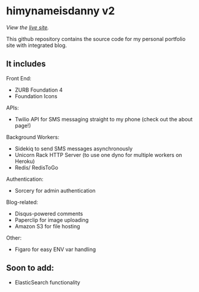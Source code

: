 himynameisdanny v2
================================

*View the [live site](http://himynameisdanny.com).*

This github repository contains the source code for my personal portfolio site
with integrated blog.


It includes
-------------------------

Front End:
* ZURB Foundation 4
* Foundation Icons

APIs:
* Twilio API for SMS messaging straight to my phone (check out the about page!)

Background Workers:
* Sidekiq to send SMS messages asynchronously
* Unicorn Rack HTTP Server (to use one dyno for multiple workers on Heroku)
* Redis/ RedisToGo

Authentication:
* Sorcery for admin authentication

Blog-related:
* Disqus-powered comments
* Paperclip for image uploading
* Amazon S3 for file hosting

Other:
* Figaro for easy ENV var handling

Soon to add:
------------------------

* ElasticSearch functionality
